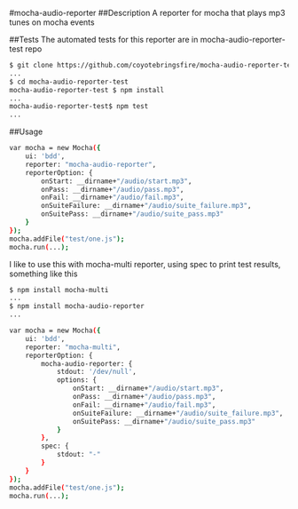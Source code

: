 #mocha-audio-reporter
##Description
A reporter for mocha that plays mp3 tunes on mocha events

##Tests
The automated tests for this reporter are in mocha-audio-reporter-test repo
```sh
$ git clone https://github.com/coyotebringsfire/mocha-audio-reporter-test.git
...
$ cd mocha-audio-reporter-test
mocha-audio-reporter-test $ npm install
...
mocha-audio-reporter-test$ npm test
...
```

##Usage

```sh
var mocha = new Mocha({
    ui: 'bdd',
    reporter: "mocha-audio-reporter",
    reporterOption: {
    	onStart: __dirname+"/audio/start.mp3",
    	onPass: __dirname+"/audio/pass.mp3",
    	onFail: __dirname+"/audio/fail.mp3",
    	onSuiteFailure: __dirname+"/audio/suite_failure.mp3",
    	onSuitePass: __dirname+"/audio/suite_pass.mp3"
	}
});
mocha.addFile("test/one.js");
mocha.run(...);
```

I like to use this with mocha-multi reporter, using spec to print test results, something like this
```sh
$ npm install mocha-multi
...
$ npm install mocha-audio-reporter
...
```

```sh
var mocha = new Mocha({
    ui: 'bdd',
    reporter: "mocha-multi",
    reporterOption: {
	    mocha-audio-reporter: {
		    stdout: '/dev/null',
	        options: {
		        onStart: __dirname+"/audio/start.mp3",
		        onPass: __dirname+"/audio/pass.mp3",
		        onFail: __dirname+"/audio/fail.mp3",
		        onSuiteFailure: __dirname+"/audio/suite_failure.mp3",
		        onSuitePass: __dirname+"/audio/suite_pass.mp3"
		    }
	    },
	    spec: {
		    stdout: "-"
		}
	}
});
mocha.addFile("test/one.js");
mocha.run(...);
```